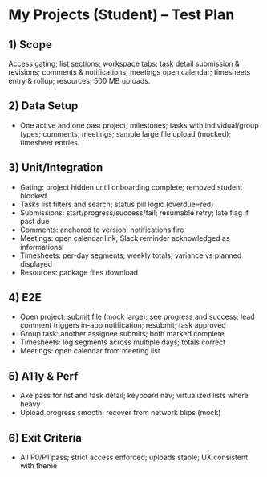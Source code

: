 # My Projects (Student) – Test Plan

## 1) Scope
Access gating; list sections; workspace tabs; task detail submission & revisions; comments & notifications; meetings open calendar; timesheets entry & rollup; resources; 500 MB uploads.

## 2) Data Setup
- One active and one past project; milestones; tasks with individual/group types; comments; meetings; sample large file upload (mocked); timesheet entries.

## 3) Unit/Integration
- Gating: project hidden until onboarding complete; removed student blocked
- Tasks list filters and search; status pill logic (overdue=red)
- Submissions: start/progress/success/fail; resumable retry; late flag if past due
- Comments: anchored to version; notifications fire
- Meetings: open calendar link; Slack reminder acknowledged as informational
- Timesheets: per-day segments; weekly totals; variance vs planned displayed
- Resources: package files download

## 4) E2E
- Open project; submit file (mock large); see progress and success; lead comment triggers in-app notification; resubmit; task approved
- Group task: another assignee submits; both marked complete
- Timesheets: log segments across multiple days; totals correct
- Meetings: open calendar from meeting list

## 5) A11y & Perf
- Axe pass for list and task detail; keyboard nav; virtualized lists where heavy
- Upload progress smooth; recover from network blips (mock)

## 6) Exit Criteria
- All P0/P1 pass; strict access enforced; uploads stable; UX consistent with theme
